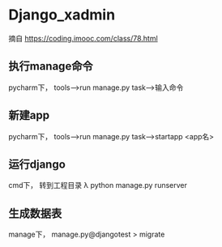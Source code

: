 # Django_xadmin
摘自 https://coding.imooc.com/class/78.html




## 执行manage命令
pycharm下，
tools-->run manage.py task-->输入命令

## 新建app
pycharm下，
tools-->run manage.py task-->startapp <app名>



## 运行django
cmd下，
转到工程目录
λ python manage.py runserver




## 生成数据表
manage下，
manage.py@djangotest > migrate




